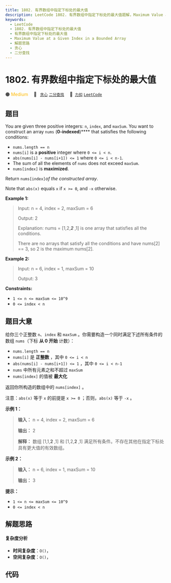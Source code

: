 ```yaml
---
title: 1802. 有界数组中指定下标处的最大值
description: LeetCode 1802. 有界数组中指定下标处的最大值题解，Maximum Value at a Given Index in a Bounded Array，包含解题思路、复杂度分析以及完整的 JavaScript 代码实现。
keywords:
  - LeetCode
  - 1802. 有界数组中指定下标处的最大值
  - 有界数组中指定下标处的最大值
  - Maximum Value at a Given Index in a Bounded Array
  - 解题思路
  - 贪心
  - 二分查找
---
```


# 1802. 有界数组中指定下标处的最大值

🟠 <font color=#ffb800>Medium</font>&emsp; 🔖&ensp; [`贪心`](/tag/greedy.md) [`二分查找`](/tag/binary-search.md)&emsp; 🔗&ensp;[`力扣`](https://leetcode.cn/problems/maximum-value-at-a-given-index-in-a-bounded-array) [`LeetCode`](https://leetcode.com/problems/maximum-value-at-a-given-index-in-a-bounded-array)

## 题目

You are given three positive integers: `n`, `index`, and `maxSum`. You want to
construct an array `nums` (**0-indexed**)**** that satisfies the following
conditions:

  * `nums.length == n`
  * `nums[i]` is a **positive** integer where `0 <= i < n`.
  * `abs(nums[i] - nums[i+1]) <= 1` where `0 <= i < n-1`.
  * The sum of all the elements of `nums` does not exceed `maxSum`.
  * `nums[index]` is **maximized**.

Return `nums[index]`_of the constructed array_.

Note that `abs(x)` equals `x` if `x >= 0`, and `-x` otherwise.



**Example 1:**

> Input: n = 4, index = 2,  maxSum = 6
> 
> Output: 2
> 
> Explanation: nums = [1,2,_**2**_ ,1] is one array that satisfies all the conditions.
> 
> There are no arrays that satisfy all the conditions and have nums[2] == 3, so 2 is the maximum nums[2].

**Example 2:**

> Input: n = 6, index = 1,  maxSum = 10
> 
> Output: 3

**Constraints:**

  * `1 <= n <= maxSum <= 10^9`
  * `0 <= index < n`


## 题目大意

给你三个正整数 `n`、`index` 和 `maxSum` 。你需要构造一个同时满足下述所有条件的数组 `nums`（下标 **从 0 开始** 计数）：

  * `nums.length == n`
  * `nums[i]` 是 **正整数** ，其中 `0 <= i < n`
  * `abs(nums[i] - nums[i+1]) <= 1` ，其中 `0 <= i < n-1`
  * `nums` 中所有元素之和不超过 `maxSum`
  * `nums[index]` 的值被 **最大化**

返回你所构造的数组中的 `nums[index]` 。

注意：`abs(x)` 等于 `x` 的前提是 `x >= 0` ；否则，`abs(x)` 等于 `-x` 。

**示例 1：**

> 
> 
> 
> 
> 
> **输入：** n = 4, index = 2,  maxSum = 6
> 
> **输出：** 2
> 
> **解释：** 数组 [1,1,**2** ,1] 和 [1,2,**2** ,1] 满足所有条件。不存在其他在指定下标处具有更大值的有效数组。
> 
> 

**示例 2：**

> 
> 
> 
> 
> 
> **输入：** n = 6, index = 1,  maxSum = 10
> 
> **输出：** 3
> 
> 

**提示：**

  * `1 <= n <= maxSum <= 10^9`
  * `0 <= index < n`


## 解题思路

#### 复杂度分析

- **时间复杂度**：`O()`，
- **空间复杂度**：`O()`，

## 代码

```javascript

```